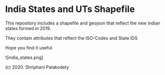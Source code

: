 # India States and UTs Shapefile

This repository includes a shapefile and geojson that reflect the new Indian states formed in 2019.

They contain attributes that reflect the ISO-Codes and State IDS

Hope you find it useful.

![india_states.png]

(c) 2020. Shriphani Palakodety
